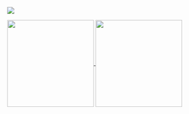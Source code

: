 ![](https://komarev.com/ghpvc/?username=your-github-username&color=ff69b4)

<a href="https://github.com/anuraghazra/github-readme-stats">
  <img height=200 align="center" src="https://github-readme-stats.vercel.app/api?username=iammuttaqi&card_width=340&theme=radical" />
</a>
<a href="https://github.com/anuraghazra/convoychat">
  <img height=200 align="center" src="https://github-readme-stats.vercel.app/api/top-langs?username=iammuttaqi&layout=compact&langs_count=8&card_width=340&theme=radical" />
</a>

